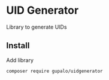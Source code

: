 UID Generator
=============

Library to generate UIDs

Install
-------

Add library

    composer require gupalo/uidgenerator
